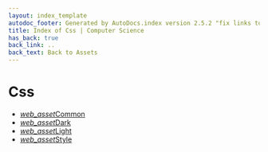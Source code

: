 ```yaml
---
layout: index_template
autodoc_footer: Generated by AutoDocs.index version 2.5.2 "fix links to documents" ⓒ Starwort, 2020
title: Index of Css | Computer Science
has_back: true
back_link: ..
back_text: Back to Assets
---
```


# **Css**

- <a href='./common.scss'><i title='SCSS file' class="material-icons">web_asset</i>Common</a>
- <a href='./dark.css'><i title='CSS file' class="material-icons">web_asset</i>Dark</a>
- <a href='./light.css'><i title='CSS file' class="material-icons">web_asset</i>Light</a>
- <a href='./style.scss'><i title='SCSS file' class="material-icons">web_asset</i>Style</a>

